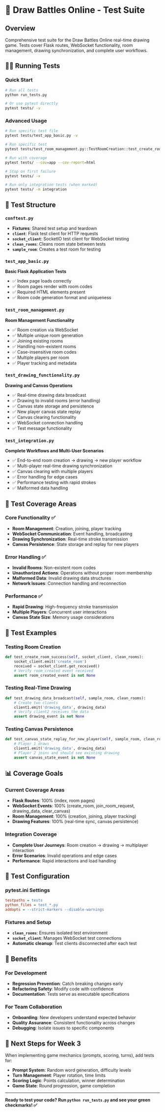 # 🧪 Draw Battles Online - Test Suite

## Overview

Comprehensive test suite for the Draw Battles Online real-time drawing game. Tests cover Flask routes, WebSocket functionality, room management, drawing synchronization, and complete user workflows.

## 🏃‍♂️ Running Tests

### Quick Start
```bash
# Run all tests
python run_tests.py

# Or use pytest directly
pytest tests/ -v
```

### Advanced Usage
```bash
# Run specific test file
pytest tests/test_app_basic.py -v

# Run specific test
pytest tests/test_room_management.py::TestRoomCreation::test_create_room_success -v

# Run with coverage
pytest tests/ --cov=app --cov-report=html

# Stop on first failure
pytest tests/ -x

# Run only integration tests (when marked)
pytest tests/ -m integration
```

## 📁 Test Structure

### `conftest.py`
- **Fixtures**: Shared test setup and teardown
- **`client`**: Flask test client for HTTP requests
- **`socket_client`**: SocketIO test client for WebSocket testing
- **`clean_rooms`**: Cleans room state between tests
- **`sample_room`**: Creates a test room for testing

### `test_app_basic.py`
**Basic Flask Application Tests**
- ✅ Index page loads correctly
- ✅ Room pages render with room codes
- ✅ Required HTML elements present
- ✅ Room code generation format and uniqueness

### `test_room_management.py`
**Room Management Functionality**
- ✅ Room creation via WebSocket
- ✅ Multiple unique room generation
- ✅ Joining existing rooms
- ✅ Handling non-existent rooms
- ✅ Case-insensitive room codes
- ✅ Multiple players per room
- ✅ Player tracking and metadata

### `test_drawing_functionality.py`
**Drawing and Canvas Operations**
- ✅ Real-time drawing data broadcast
- ✅ Drawing to invalid rooms (error handling)
- ✅ Canvas state storage and persistence
- ✅ New player canvas state replay
- ✅ Canvas clearing functionality
- ✅ WebSocket connection handling
- ✅ Test message functionality

### `test_integration.py`
**Complete Workflows and Multi-User Scenarios**
- ✅ End-to-end room creation → drawing → new player workflow
- ✅ Multi-player real-time drawing synchronization
- ✅ Canvas clearing with multiple players
- ✅ Error handling for edge cases
- ✅ Performance testing with rapid strokes
- ✅ Malformed data handling

## 🎯 Test Coverage Areas

### Core Functionality ✅
- **Room Management**: Creation, joining, player tracking
- **WebSocket Communication**: Event handling, broadcasting
- **Drawing Synchronization**: Real-time stroke transmission
- **Canvas Persistence**: State storage and replay for new players

### Error Handling ✅
- **Invalid Rooms**: Non-existent room codes
- **Unauthorized Actions**: Operations without proper room membership
- **Malformed Data**: Invalid drawing data structures
- **Network Issues**: Connection handling and reconnection

### Performance ✅
- **Rapid Drawing**: High-frequency stroke transmission
- **Multiple Players**: Concurrent user interactions
- **Canvas State Size**: Memory usage considerations

## 🧪 Test Examples

### Testing Room Creation
```python
def test_create_room_success(self, socket_client, clean_rooms):
    socket_client.emit('create_room')
    received = socket_client.get_received()
    # Verify room_created event received
    assert room_created_event is not None
```

### Testing Real-Time Drawing
```python
def test_drawing_data_broadcast(self, sample_room, clean_rooms):
    # Create two clients
    client1.emit('drawing_data', drawing_data)
    # Verify client2 receives the data
    assert drawing_event is not None
```

### Testing Canvas Persistence
```python
def test_canvas_state_replay_for_new_player(self, sample_room, clean_rooms):
    # Player 1 draws
    client1.emit('drawing_data', drawing_data)
    # Player 2 joins and should see existing drawing
    assert canvas_state_event is not None
```

## 📊 Coverage Goals

### Current Coverage Areas
- **Flask Routes**: 100% (index, room pages)
- **WebSocket Events**: 100% (create_room, join_room_request, drawing_data, clear_canvas)
- **Room Management**: 100% (creation, joining, player tracking)
- **Drawing Features**: 100% (real-time sync, canvas persistence)

### Integration Coverage
- **Complete User Journeys**: Room creation → drawing → multiplayer interaction
- **Error Scenarios**: Invalid operations and edge cases
- **Performance**: Rapid interactions and load handling

## 🔧 Test Configuration

### pytest.ini Settings
```ini
testpaths = tests
python_files = test_*.py
addopts = --strict-markers --disable-warnings
```

### Fixtures and Setup
- **`clean_rooms`**: Ensures isolated test environment
- **`socket_client`**: Manages WebSocket test connections
- **Automatic cleanup**: Test clients disconnected after each test

## 🚀 Benefits

### For Development
- **Regression Prevention**: Catch breaking changes early
- **Refactoring Safety**: Modify code with confidence
- **Documentation**: Tests serve as executable specifications

### For Team Collaboration
- **Onboarding**: New developers understand expected behavior
- **Quality Assurance**: Consistent functionality across changes
- **Debugging**: Isolate issues to specific components

## 🎯 Next Steps for Week 3

When implementing game mechanics (prompts, scoring, turns), add tests for:
- **Prompt System**: Random word generation, difficulty levels
- **Turn Management**: Player rotation, time limits
- **Scoring Logic**: Points calculation, winner determination
- **Game State**: Round progression, game completion

---

**Ready to test your code? Run `python run_tests.py` and see your green checkmarks! ✅** 